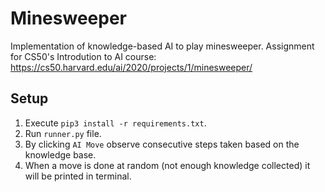# Minesweeper
Implementation of knowledge-based AI to play minesweeper. Assignment for CS50's Introdution to AI course: https://cs50.harvard.edu/ai/2020/projects/1/minesweeper/

## Setup
1. Execute ```pip3 install -r requirements.txt```.
2. Run ```runner.py``` file.
3. By clicking ```AI Move``` observe consecutive steps taken based on the knowledge base.
4. When a move is done at random (not enough knowledge collected) it will be printed in terminal.

